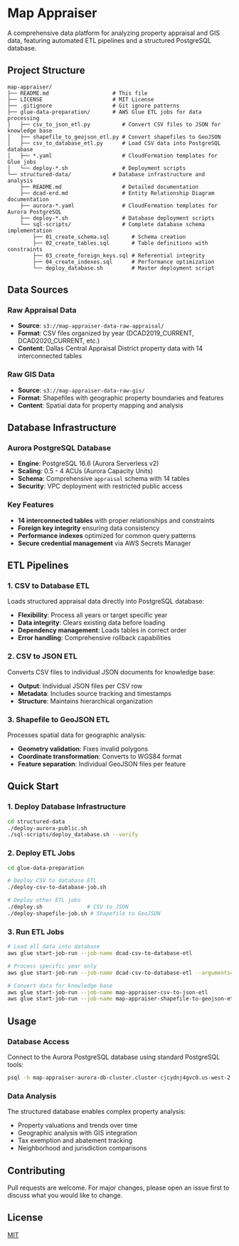 # Map Appraiser

A comprehensive data platform for analyzing property appraisal and GIS data, featuring automated ETL pipelines and a structured PostgreSQL database.

## Project Structure

```
map-appraiser/
├── README.md                    # This file
├── LICENSE                      # MIT License
├── .gitignore                   # Git ignore patterns
├── glue-data-preparation/       # AWS Glue ETL jobs for data processing
│   ├── csv_to_json_etl.py          # Convert CSV files to JSON for knowledge base
│   ├── shapefile_to_geojson_etl.py # Convert shapefiles to GeoJSON
│   ├── csv_to_database_etl.py      # Load CSV data into PostgreSQL database
│   ├── *.yaml                      # CloudFormation templates for Glue jobs
│   └── deploy-*.sh                 # Deployment scripts
└── structured-data/             # Database infrastructure and analysis
    ├── README.md                   # Detailed documentation
    ├── dcad-erd.md                 # Entity Relationship Diagram documentation
    ├── aurora-*.yaml               # CloudFormation templates for Aurora PostgreSQL
    ├── deploy-*.sh                 # Database deployment scripts
    └── sql-scripts/                # Complete database schema implementation
        ├── 01_create_schema.sql       # Schema creation
        ├── 02_create_tables.sql       # Table definitions with constraints
        ├── 03_create_foreign_keys.sql # Referential integrity
        ├── 04_create_indexes.sql      # Performance optimization
        └── deploy_database.sh         # Master deployment script
```

## Data Sources

### Raw Appraisal Data
- **Source**: `s3://map-appraiser-data-raw-appraisal/`
- **Format**: CSV files organized by year (DCAD2019_CURRENT, DCAD2020_CURRENT, etc.)
- **Content**: Dallas Central Appraisal District property data with 14 interconnected tables

### Raw GIS Data  
- **Source**: `s3://map-appraiser-data-raw-gis/`
- **Format**: Shapefiles with geographic property boundaries and features
- **Content**: Spatial data for property mapping and analysis

## Database Infrastructure

### Aurora PostgreSQL Database
- **Engine**: PostgreSQL 16.6 (Aurora Serverless v2)
- **Scaling**: 0.5 - 4 ACUs (Aurora Capacity Units)
- **Schema**: Comprehensive `appraisal` schema with 14 tables
- **Security**: VPC deployment with restricted public access

### Key Features
- **14 interconnected tables** with proper relationships and constraints
- **Foreign key integrity** ensuring data consistency
- **Performance indexes** optimized for common query patterns
- **Secure credential management** via AWS Secrets Manager

## ETL Pipelines

### 1. CSV to Database ETL
Loads structured appraisal data directly into PostgreSQL database:
- **Flexibility**: Process all years or target specific year
- **Data integrity**: Clears existing data before loading
- **Dependency management**: Loads tables in correct order
- **Error handling**: Comprehensive rollback capabilities

### 2. CSV to JSON ETL
Converts CSV files to individual JSON documents for knowledge base:
- **Output**: Individual JSON files per CSV row
- **Metadata**: Includes source tracking and timestamps
- **Structure**: Maintains hierarchical organization

### 3. Shapefile to GeoJSON ETL
Processes spatial data for geographic analysis:
- **Geometry validation**: Fixes invalid polygons
- **Coordinate transformation**: Converts to WGS84 format
- **Feature separation**: Individual GeoJSON files per feature

## Quick Start

### 1. Deploy Database Infrastructure
```bash
cd structured-data
./deploy-aurora-public.sh
./sql-scripts/deploy_database.sh --verify
```

### 2. Deploy ETL Jobs
```bash
cd glue-data-preparation

# Deploy CSV to database ETL
./deploy-csv-to-database-job.sh

# Deploy other ETL jobs
./deploy.sh              # CSV to JSON
./deploy-shapefile-job.sh # Shapefile to GeoJSON
```

### 3. Run ETL Jobs
```bash
# Load all data into database
aws glue start-job-run --job-name dcad-csv-to-database-etl

# Process specific year only
aws glue start-job-run --job-name dcad-csv-to-database-etl --arguments='{"--TARGET_YEAR":"2025"}'

# Convert data for knowledge base
aws glue start-job-run --job-name map-appraiser-csv-to-json-etl
aws glue start-job-run --job-name map-appraiser-shapefile-to-geojson-etl
```

## Usage

### Database Access
Connect to the Aurora PostgreSQL database using standard PostgreSQL tools:
```bash
psql -h map-appraiser-aurora-db-cluster.cluster-cjcydnj4gvc0.us-west-2.rds.amazonaws.com -p 5432 -U postgres -d map_appraiser
```

### Data Analysis
The structured database enables complex property analysis:
- Property valuations and trends over time
- Geographic analysis with GIS integration  
- Tax exemption and abatement tracking
- Neighborhood and jurisdiction comparisons

## Contributing

Pull requests are welcome. For major changes, please open an issue first to discuss what you would like to change.

## License

[MIT](https://choosealicense.com/licenses/mit/)